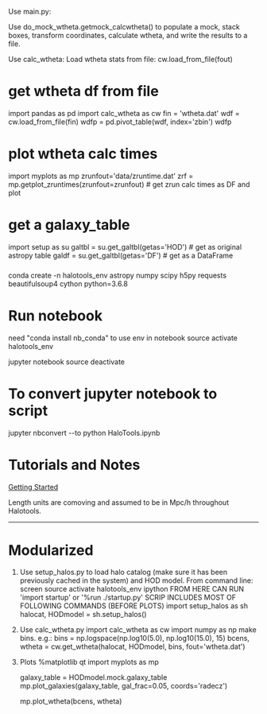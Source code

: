 

Use main.py:

Use do_mock_wtheta.getmock_calcwtheta() to populate a mock, stack boxes,
transform coordinates, calculate wtheta, and write the results to a file.

Use calc_wtheta:
Load wtheta stats from file: cw.load_from_file(fout)

# get wtheta df from file
import pandas as pd
import calc_wtheta as cw
fin = 'wtheta.dat'
wdf = cw.load_from_file(fin)
wdfp = pd.pivot_table(wdf, index='zbin')
wdfp
###

# plot wtheta calc times
import myplots as mp
zrunfout='data/zruntime.dat'
zrf = mp.getplot_zruntimes(zrunfout=zrunfout) # get zrun calc times as DF and plot
###

# get a galaxy_table
import setup as su
galtbl = su.get_galtbl(getas='HOD') # get as original astropy table
galdf = su.get_galtbl(getas='DF') # get as a DataFrame
###






conda create -n halotools_env astropy numpy scipy h5py requests beautifulsoup4 cython python=3.6.8


# Run notebook
need "conda install nb_conda" to use env in notebook
source activate halotools_env
<!-- conda activate halotools_env -->
jupyter notebook
source deactivate

# To convert jupyter notebook to script
jupyter nbconvert --to python HaloTools.ipynb
<!-- first may need: conda install -c conda-forge mistune -->


# Tutorials and Notes
[Getting Started](https://halotools.readthedocs.io/en/latest/quickstart_and_tutorials/getting_started_overview.html)

Length units are comoving and assumed to be in Mpc/h throughout Halotools.


----
# Modularized
1. Use setup_halos.py to load halo catalog (make sure it has been previously cached in the system) and HOD model.
From command line:
    screen
    source activate halotools_env
    ipython
        FROM HERE CAN RUN 'import startup' or '%run ./startup.py'
        SCRIP INCLUDES MOST OF FOLLOWING COMMANDS (BEFORE PLOTS)
    import setup_halos as sh
    halocat, HODmodel = sh.setup_halos()

2. Use calc_wtheta.py
    import calc_wtheta as cw
    import numpy as np
    make bins. e.g.:
        bins = np.logspace(np.log10(5.0), np.log10(15.0), 15)
    bcens, wtheta = cw.get_wtheta(halocat, HODmodel, bins, fout='wtheta.dat')

3. Plots
    %matplotlib qt
    import myplots as mp

    galaxy_table = HODmodel.mock.galaxy_table
    mp.plot_galaxies(galaxy_table, gal_frac=0.05, coords='radecz')

    mp.plot_wtheta(bcens, wtheta)
